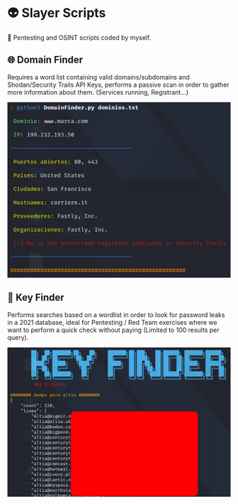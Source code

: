 # 👽 Slayer Scripts 

🙌 Pentesting and OSINT scripts coded by myself.

## 🌐 Domain Finder

Requires a word list containing valid domains/subdomains and Shodan/Security Trails API Keys, performs a passive scan in order to gather more information about them. (Services running, Registrant...)
<p align="center">
    <img src="/assets/DomainFinder.png">
</p>

## 🔑 Key Finder
Performs searches based on a wordlist in order to look for password leaks in a 2021 database, ideal for Pentesting / Red Team exercises where we want to perform a quick check without paying (Limited to 100 results per query).
<p align="center">
    <img src="/assets/KeyFinder.png">
</p>
